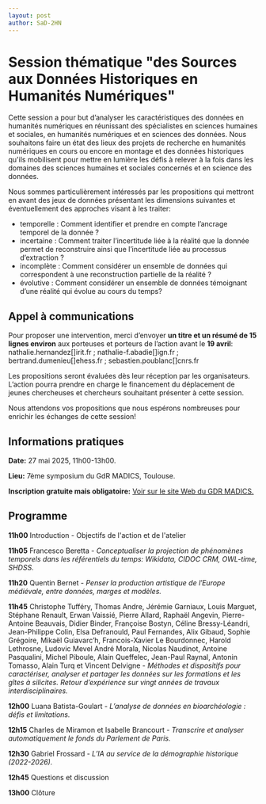 ```yaml
---
layout: post
author: SaD-2HN
---
```


# Session thématique "des Sources aux Données Historiques en Humanités Numériques"

Cette session a pour but d’analyser les caractéristiques des données en humanités numériques en réunissant des spécialistes en sciences humaines et sociales, en humanités numériques et en sciences des données. Nous souhaitons faire un état des lieux des projets de recherche en humanités numériques en cours ou encore en montage et des données historiques qu'ils mobilisent pour mettre en lumière les défis à relever à la fois dans les domaines des sciences humaines et sociales concernés et en science des données.
 
Nous sommes particulièrement intéressés par les propositions qui mettront en avant des jeux de données présentant les dimensions suivantes et éventuellement des approches visant à les traiter:
* temporelle : Comment identifier et prendre en compte l’ancrage temporel de la donnée ?
* incertaine : Comment traiter l’incertitude liée à la réalité que la donnée permet de reconstruire ainsi que l’incertitude liée au processus d’extraction ?
* incomplète : Comment considérer un ensemble de données qui correspondent à une reconstruction partielle de la réalité ?
* évolutive : Comment considérer un ensemble de données témoignant d’une réalité qui évolue au cours du temps?

## Appel à communications

Pour proposer une intervention, merci d’envoyer **un titre et un résumé de 15 lignes environ** aux porteuses et porteurs de l’action avant le **19 avril**: nathalie.hernandez[]irit.fr ; nathalie-f.abadie[]ign.fr ; bertrand.dumenieu[]ehess.fr ; sebastien.poublanc[]cnrs.fr

Les propositions seront évaluées dès leur réception par les organisateurs. L’action pourra prendre en charge le financement du déplacement de jeunes chercheuses et chercheurs souhaitant présenter à cette session.

Nous attendons vos propositions que nous espérons nombreuses pour enrichir les échanges de cette session!

## Informations pratiques

**Date:** 27 mai 2025, 11h00-13h00.

**Lieu:** 7ème symposium du GdR MADICS, Toulouse. 

**Inscription gratuite mais obligatoire:** [Voir sur le site Web du GDR MADICS.](https://www.madics.fr/event/symposium-madics-7/)

## Programme

**11h00** Introduction - Objectifs de l'action et de l'atelier 

**11h05** Francesco Beretta -  *Conceptualiser la projection de phénomènes temporels dans les référentiels du temps: Wikidata, CIDOC CRM, OWL-time, SHDSS.*

**11h20** Quentin Bernet -  *Penser la production artistique de l′Europe médiévale, entre données, marges et modèles.*

**11h45** Christophe Tufféry, Thomas Andre, Jérémie Garniaux, Louis Marguet, Stéphane Renault, Erwan Vaissié, Pierre Allard, Raphaël Angevin, Pierre-Antoine Beauvais, Didier Binder, Françoise Bostyn, Céline Bressy-Léandri, Jean-Philippe Colin, Elsa Defranould, Paul Fernandes, Alix Gibaud, Sophie Grégoire, Mikaël Guiavarc’h, Francois-Xavier Le Bourdonnec, Harold Lethrosne, Ludovic Mevel André Morala, Nicolas Naudinot, Antoine Pasqualini, Michel Piboule, Alain Queffelec, Jean-Paul Raynal, Antonin Tomasso, Alain Turq et Vincent Delvigne - *Méthodes et dispositifs pour caractériser, analyser et partager les données sur les formations et les gîtes à silicites. Retour d’expérience sur vingt années de travaux interdisciplinaires.*

**12h00** Luana Batista-Goulart - *L’analyse de données en bioarchéologie : défis et limitations.*

**12h15** Charles de Miramon et Isabelle Brancourt - *Transcrire et analyser automatiquement le fonds du Parlement de Paris.* 
  
**12h30** Gabriel Frossard - *L’IA au service de la démographie historique (2022-2026).*

**12h45** Questions et discussion 

**13h00** Clôture

